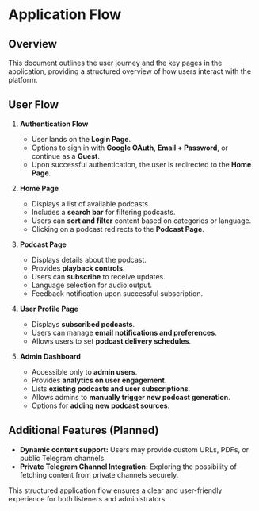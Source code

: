 # Application Flow

## Overview
This document outlines the user journey and the key pages in the application, providing a structured overview of how users interact with the platform.

## User Flow

1. **Authentication Flow**
   - User lands on the **Login Page**.
   - Options to sign in with **Google OAuth**, **Email + Password**, or continue as a **Guest**.
   - Upon successful authentication, the user is redirected to the **Home Page**.

2. **Home Page**
   - Displays a list of available podcasts.
   - Includes a **search bar** for filtering podcasts.
   - Users can **sort and filter** content based on categories or language.
   - Clicking on a podcast redirects to the **Podcast Page**.

3. **Podcast Page**
   - Displays details about the podcast.
   - Provides **playback controls**.
   - Users can **subscribe** to receive updates.
   - Language selection for audio output.
   - Feedback notification upon successful subscription.

4. **User Profile Page**
   - Displays **subscribed podcasts**.
   - Users can manage **email notifications and preferences**.
   - Allows users to set **podcast delivery schedules**.

5. **Admin Dashboard**
   - Accessible only to **admin users**.
   - Provides **analytics on user engagement**.
   - Lists **existing podcasts and user subscriptions**.
   - Allows admins to **manually trigger new podcast generation**.
   - Options for **adding new podcast sources**.

## Additional Features (Planned)
- **Dynamic content support:** Users may provide custom URLs, PDFs, or public Telegram channels.
- **Private Telegram Channel Integration:** Exploring the possibility of fetching content from private channels securely.

This structured application flow ensures a clear and user-friendly experience for both listeners and administrators.

